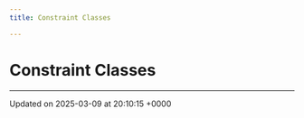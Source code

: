 ```yaml
---
title: Constraint Classes

---
```


# Constraint Classes








-------------------------------

Updated on 2025-03-09 at 20:10:15 +0000